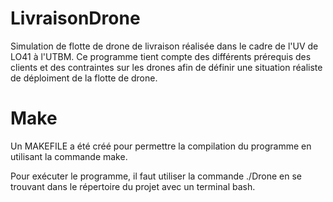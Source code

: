 # LivraisonDrone

Simulation de flotte de drone de livraison réalisée dans le cadre de l'UV de LO41 à l'UTBM.
Ce programme tient compte des différents prérequis des clients et des contraintes sur 
les drones afin de définir une situation réaliste de déploiment de la flotte de drone. 

# Make 
Un MAKEFILE a été créé pour permettre la compilation du programme en utilisant la commande make.

Pour exécuter le programme, il faut utiliser la commande ./Drone en se trouvant dans le répertoire
du projet avec un terminal bash. 
